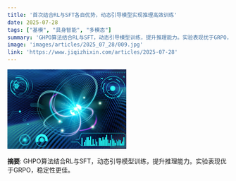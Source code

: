```yaml
---
title: '首次结合RL与SFT各自优势，动态引导模型实现推理⾼效训练'
date: 2025-07-28
tags: ["基模", "具身智能", "多模态"]
summary: 'GHPO算法结合RL与SFT，动态引导模型训练，提升推理能力。实验表现优于GRPO，稳定性更佳。'
image: 'images/articles/2025_07_28/009.jpg'
link: 'https://www.jiqizhixin.com/articles/2025-07-28'
---
```

![首次结合RL与SFT各自优势，动态引导模型实现推理⾼效训练](images/articles/2025_07_28/009.jpg)

**摘要**: GHPO算法结合RL与SFT，动态引导模型训练，提升推理能力。实验表现优于GRPO，稳定性更佳。
